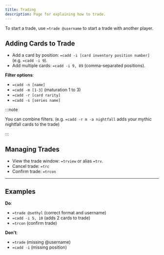 ```yaml
---
title: Trading
description: Page for explaining how to trade.
---
```


To start a trade, use `=trade @username` to start a trade with another player.

## Adding Cards to Trade

- Add a card by position: `=cadd -i [card inventory position number]` (e.g. `=cadd -i 9`).
- Add multiple cards: `=cadd -i 9, 89` (comma-separated positions).

**Filter options**:
  - `=cadd -n [name]`
  - `=cadd -m [1-3]` (maturation 1 to 3)
  - `=cadd -r [card rarity]`
  - `=cadd -s [series name]`

:::note 

You can combine filters. (e.g. `=cadd -r m -a nightfall` adds your mythic nightfall cards to the trade)

:::

## Managing Trades

- View the trade window: `=trview` or alias `=trv`.
- Cancel trade: `=trc`
- Confirm trade: `=trcon`

---

## Examples

**Do**:
- `=trade @sethyl` (correct format and username)
- `=cadd -i 5, 10` (adds 2 cards to trade)
- `=trcon` (confirm trade)

**Don't**:
- `=trade` (missing @username)
- `=cadd -i` (missing position)
